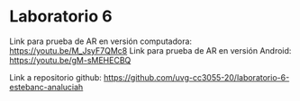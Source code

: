 # Laboratorio 6

Link para prueba de AR en versión computadora: https://youtu.be/M_JsyF7QMc8
Link para prueba de AR en versión Android: https://youtu.be/gM-sMEHECBQ

Link a repositorio github: https://github.com/uvg-cc3055-20/laboratorio-6-estebanc-analuciah
